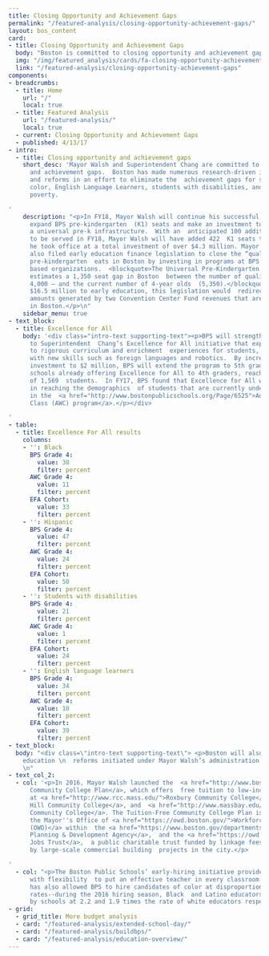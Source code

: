 ```yaml
---
title: Closing Opportunity and Achievement Gaps
permalink: "/featured-analysis/closing-opportunity-achievement-gaps/"
layout: bos_content
card:
- title: Closing Opportunity and Achievement Gaps
  body: "Boston is committed to closing opportunity and achievement gaps. \n"
  img: "/img/featured_analysis/cards/fa-closing-opportunity-achievement-gaps.jpg"
  link: "/featured-analysis/closing-opportunity-achievement-gaps"
components:
- breadcrumbs:
  - title: Home
    url: "/"
    local: true
  - title: Featured Analysis
    url: "/featured-analysis/"
    local: true
  - current: Closing Opportunity and Achievement Gaps
  - published: 4/13/17
- intro:
  - title: Closing opportunity and achievement gaps
    short_desc: 'Mayor Walsh and Superintendent Chang are committed to closing opportunity
      and achievement gaps.  Boston has made numerous research-driven investments
      and reforms in an effort to eliminate the  achievement gaps for students of
      color, English Language Learners, students with disabilities, and students in
      poverty.

'
    description: "<p>In FY18, Mayor Walsh will continue his successful campaign to
      expand BPS pre-kindergarten  (K1) seats and make an investment to establish
      a universal pre-k infrastructure.  With an  anticipated 100 additional K1 students
      to be served in FY18, Mayor Walsh will have added 422  K1 seats to BPS since
      he took office at a total investment of over $4.3 million. Mayor Walsh  has
      also filed early education finance legislation to close the “quality gap” in
      pre-kindergarten  eats in Boston by investing in programs at BPS and in community
      based organizations.  <blockquote>The Universal Pre-Kindergarten (UPK) taskforce
      estimates a 1,350 seat gap in Boston  between the number of quality seats — roughly
      4,000 — and the current number of 4-year olds  (5,350).</blockquote> To dedicate
      $16.5 million to early education, this legislation would  redirect the surplus
      amounts generated by two Convention Center Fund revenues that are produced  exclusively
      in Boston.</p>\n"
    sidebar_menu: true
- text_block:
  - title: Excellence for All
    body: '<div class="intro-text supporting-text"><p>BPS will strengthen its commitment
      to Superintendent  Chang’s Excellence for All initiative that expands access
      to rigorous curriculum and enrichment  experiences for students, equipping them
      with new skills such as foreign languages and robotics.  By increasing the annual
      investment to $2 million, BPS will extend the program to 5th grade in  the 13
      schools already offering Excellence for All to 4th graders, reaching a total
      of 1,569  students.  In FY17, BPS found that Excellence for All was successful
      in reaching the demographics  of students that are currently underrepresented
      in the  <a href="http://www.bostonpublicschools.org/Page/6525">Advanced Work
      Class (AWC) program</a>.</p></div>

'
- table:
  - title: Excellence For All results
    columns:
    - '': Black
      BPS Grade 4:
        value: 30
        filter: percent
      AWC Grade 4:
        value: 11
        filter: percent
      EFA Cohort:
        value: 33
        filter: percent
    - '': Hispanic
      BPS Grade 4:
        value: 47
        filter: percent
      AWC Grade 4:
        value: 24
        filter: percent
      EFA Cohort:
        value: 50
        filter: percent
    - '': Students with disabilities
      BPS Grade 4:
        value: 21
        filter: percent
      AWC Grade 4:
        value: 1
        filter: percent
      EFA Cohort:
        value: 24
        filter: percent
    - '': English language learners
      BPS Grade 4:
        value: 34
        filter: percent
      AWC Grade 4:
        value: 10
        filter: percent
      EFA Cohort:
        value: 39
        filter: percent
- text_block: 
  body: "<div class=\"intro-text supporting-text\"> <p>Boston will also continue successful
    education \n  reforms initiated under Mayor Walsh’s administration:</p> </div>
    \n"
- text_col_2:
  - col: '<p>In 2016, Mayor Walsh launched the  <a href="http://www.bostonpublicschools.org/tuition-free-college">Tuition-Free
      Community College Plan</a>, which offers  free tuition to low-income BPS students
      at <a href="http://www.rcc.mass.edu/">Roxbury Community College</a>,  <a href="http://www.bhcc.mass.edu/">Bunker
      Hill Community College</a>, and  <a href="http://www.massbay.edu/">Mass Bay
      Community College</a>. The Tuition-Free Community College Plan is  funded by
      the Mayor''s Office of <a href="https://owd.boston.gov/">Workforce Development
      (OWD)</a> within  the <a href="https://www.boston.gov/departments/planning-development-agency">Boston
      Planning & Development Agency</a>,  and the <a href="https://owd.boston.gov/tag/neighborhood-jobs-trust/">Neighborhood
      Jobs Trust</a>,  a public charitable trust funded by linkage fees generated
      by large-scale commercial building  projects in the city.</p>

'
  - col: "<p>The Boston Public Schools’ early-hiring initiative provides school leaders
      with flexibility  to put an effective teacher in every classroom. The initiative
      has also allowed BPS to hire candidates of color at disproportionately higher
      rates--during the 2016 hiring season, Black  and Latino educators were hired
      by schools at 2.2 and 1.9 times the rate of white educators respectively.</p>\n"
- grid:
  - grid_title: More budget analysis
  - card: "/featured-analysis/extended-school-day/"
  - card: "/featured-analysis/buildbps/"
  - card: "/featured-analysis/education-overview/"
---
```


